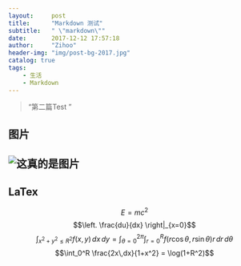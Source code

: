 ```yaml
---
layout:     post
title:      "Markdown 测试"
subtitle:   " \"markdown\""
date:       2017-12-12 17:57:18
author:     "Zihoo"
header-img: "img/post-bg-2017.jpg"
catalog: true
tags:
    - 生活
    - Markdown
---
```


> “第二篇Test ”


## 图片
![这真的是图片](http://imgsrc.baidu.com/imgad/pic/item/267f9e2f07082838f76cce1db299a9014c08f152.jpg "这是图片")
---
## LaTex
$$E=mc^2$$
$$\left. \frac{du}{dx} \right|_{x=0}$$
$$\int_{x^2 + y^2 \leq R^2} f(x,y)\,dx\,dy
= \int_{\theta=0}^{2\pi} \int_{r=0}^R
f(r\cos\theta,r\sin\theta) r\,dr\,d\theta$$
$$\int_0^R \frac{2x\,dx}{1+x^2} = \log(1+R^2)$$
